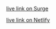 [live link on Surge](https://chefspalette.surge.sh)

[live link on Netlify](https://chefspaletteweb.netlify.app/)

